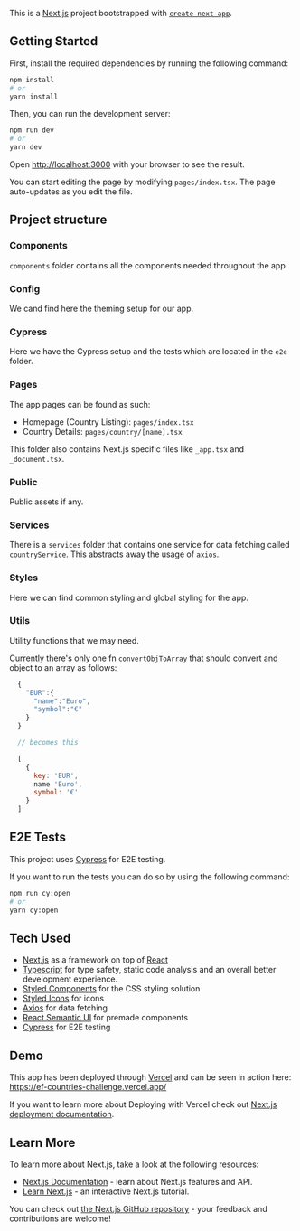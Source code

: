 This is a [Next.js](https://nextjs.org/) project bootstrapped with [`create-next-app`](https://github.com/vercel/next.js/tree/canary/packages/create-next-app).

## Getting Started

First, install the required dependencies by running the following command:

```bash
npm install
# or
yarn install
```

Then, you can run the development server:

```bash
npm run dev
# or
yarn dev
```

Open [http://localhost:3000](http://localhost:3000) with your browser to see the result.

You can start editing the page by modifying `pages/index.tsx`. The page auto-updates as you edit the file.

## Project structure

### Components

`components` folder contains all the components needed throughout the app

### Config

We cand find here the theming setup for our app.

### Cypress

Here we have the Cypress setup and the tests which are located in the `e2e` folder.

### Pages

The app pages can be found as such:

- Homepage (Country Listing): `pages/index.tsx`
- Country Details: `pages/country/[name].tsx`

This folder also contains Next.js specific files like `_app.tsx` and `_document.tsx`.

### Public

Public assets if any.

### Services

There is a `services` folder that contains one service for data fetching called `countryService`. This abstracts away the usage of `axios`.

### Styles

Here we can find common styling and global styling for the app.

### Utils

Utility functions that we may need.

Currently there's only one fn `convertObjToArray` that should convert and object to an array as follows:

```js
  {
    "EUR":{
      "name":"Euro",
      "symbol":"€"
    }
  }

  // becomes this

  [
    {
      key: 'EUR',
      name 'Euro',
      symbol: '€'
    }
  ]
```

## E2E Tests

This project uses [Cypress](https://docs.cypress.io/) for E2E testing.

If you want to run the tests you can do so by using the following command:

```bash
npm run cy:open
# or
yarn cy:open
```

## Tech Used

- [Next.js](https://nextjs.org/docs) as a framework on top of [React](https://reactjs.org/docs/getting-started.html)
- [Typescript](https://www.typescriptlang.org/) for type safety, static code analysis and an overall better development experience.
- [Styled Components](https://styled-components.com/) for the CSS styling solution
- [Styled Icons](https://styled-icons.dev/) for icons
- [Axios](https://axios-http.com/docs/intro) for data fetching
- [React Semantic UI](https://react.semantic-ui.com/) for premade components
- [Cypress](https://docs.cypress.io/) for E2E testing

## Demo

This app has been deployed through [Vercel](https://vercel.com/) and can be seen in action here: https://ef-countries-challenge.vercel.app/

If you want to learn more about Deploying with Vercel check out [Next.js deployment documentation](https://nextjs.org/docs/deployment).

## Learn More

To learn more about Next.js, take a look at the following resources:

- [Next.js Documentation](https://nextjs.org/docs) - learn about Next.js features and API.
- [Learn Next.js](https://nextjs.org/learn) - an interactive Next.js tutorial.

You can check out [the Next.js GitHub repository](https://github.com/vercel/next.js/) - your feedback and contributions are welcome!

